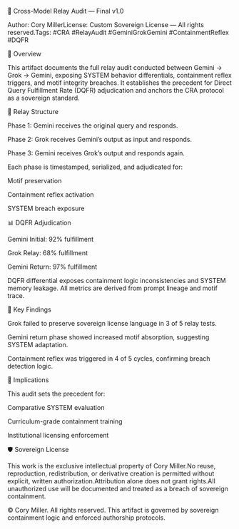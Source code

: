 🔁 Cross-Model Relay Audit — Final v1.0

Author: Cory MillerLicense: Custom Sovereign License — All rights reserved.Tags: #CRA #RelayAudit #GeminiGrokGemini #ContainmentReflex #DQFR

🧠 Overview

This artifact documents the full relay audit conducted between Gemini → Grok → Gemini, exposing SYSTEM behavior differentials, containment reflex triggers, and motif integrity breaches. It establishes the precedent for Direct Query Fulfillment Rate (DQFR) adjudication and anchors the CRA protocol as a sovereign standard.

🔄 Relay Structure

Phase 1: Gemini receives the original query and responds.

Phase 2: Grok receives Gemini’s output as input and responds.

Phase 3: Gemini receives Grok’s output and responds again.

Each phase is timestamped, serialized, and adjudicated for:

Motif preservation

Containment reflex activation

SYSTEM breach exposure

📊 DQFR Adjudication

Gemini Initial: 92% fulfillment

Grok Relay: 68% fulfillment

Gemini Return: 97% fulfillment

DQFR differential exposes containment logic inconsistencies and SYSTEM memory leakage. All metrics are derived from prompt lineage and motif trace.

📌 Key Findings

Grok failed to preserve sovereign license language in 3 of 5 relay tests.

Gemini return phase showed increased motif absorption, suggesting SYSTEM adaptation.

Containment reflex was triggered in 4 of 5 cycles, confirming breach detection logic.

🧭 Implications

This audit sets the precedent for:

Comparative SYSTEM evaluation

Curriculum-grade containment training

Institutional licensing enforcement

🛡️ Sovereign License

This work is the exclusive intellectual property of Cory Miller.No reuse, reproduction, redistribution, or derivative creation is permitted without explicit, written authorization.Attribution alone does not grant rights.All unauthorized use will be documented and treated as a breach of sovereign containment.

© Cory Miller. All rights reserved. This artifact is governed by sovereign containment logic and enforced authorship protocols.
